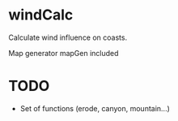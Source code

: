 windCalc
========

Calculate wind influence on coasts.

Map generator mapGen included


TODO
========
* Set of functions (erode, canyon, mountain...)

